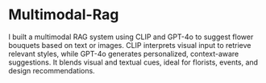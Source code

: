 # Multimodal-Rag
I built a multimodal RAG system using CLIP and GPT-4o to suggest flower bouquets based on text or images. CLIP interprets visual input to retrieve relevant styles, while GPT-4o generates personalized, context-aware suggestions. It blends visual and textual cues, ideal for florists, events, and design recommendations.
